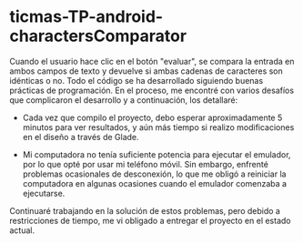 # ticmas-TP-android-charactersComparator

Cuando el usuario hace clic en el botón "evaluar", se compara la entrada en ambos campos de texto y devuelve si ambas cadenas de caracteres son idénticas o no. Todo el código se ha desarrollado siguiendo buenas prácticas de programación. En el proceso, me encontré con varios desafíos que complicaron el desarrollo y a continuación, los detallaré:

- Cada vez que compilo el proyecto, debo esperar aproximadamente 5 minutos para ver resultados, y aún más tiempo si realizo modificaciones en el diseño a través de Glade.

- Mi computadora no tenía suficiente potencia para ejecutar el emulador, por lo que opté por usar mi teléfono móvil. Sin embargo, enfrenté problemas ocasionales de desconexión, lo que me obligó a reiniciar la computadora en algunas ocasiones cuando el emulador comenzaba a ejecutarse.

Continuaré trabajando en la solución de estos problemas, pero debido a restricciones de tiempo, me vi obligado a entregar el proyecto en el estado actual.
